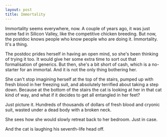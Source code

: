 ```yaml
---
layout: post
title: Immortality
---
```


Immortality seems everywhere, now. A couple of years ago, it was just some fad in Silicon Valley, like the competitive chicken breeding. But now, the postdoc knows people who know people who are doing it. Immortality. It's a thing.

The postdoc prides herself in having an open mind, so she's been thinking of trying it too. It would give her some extra time to sort out that formalisation of generics. But then, she's a bit short of cash, which is a no-starter for an immortal. And it is not the only thing bothering her.

She can't stop imagining herself at the top of the stairs, pumped up with fresh blood in her freezing suit, and absolutely terrified about taking a step down. Because at the bottom of the stairs the cat is looking at her in that cat kind of way, and what if it decides to get all entangled in her feet?

Just picture it. Hundreds of thousands of dollars of fresh blood and cryonic suit, wasted under a dead body with a broken neck.

She sees how she would slowly retreat back to her bedroom. Just in case. 

And the cat is laughing his seventh-life head off.
